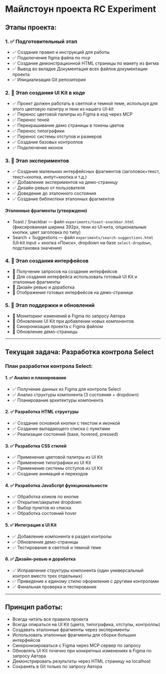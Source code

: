 # Майлстоун проекта RC Experiment

## Этапы проекта:

### 1. ✅ Подготовительный этап
- ✅ Создание правил и инструкций для работы
- ✅ Подключение figma файла по mcp
- ✅ Создание демонстрационной HTML страницы по макету из фигма
- ✅ Вывод во вкладке Документация всех файлов документации проекта
- ✅ Инициализация Git репозитория

### 2. 🔄 Этап создания UI Kit в коде
- ✅ Проект должен работать в светлой и темной теме, используя для этого цветовую палитру и тени из нашего UI-kit
- ✅ Перенос цветовой палитры из Figma в код через MCP
- ✅ Перенос теней
- ✅ Перекрашивание демо страницы в токены цветов
- ✅ Перенос типографики
- ✅ Перенос системы отступов и размеров
- ✅ Создание базовых контроллов
- ✅ Подключение иконок

### 3. 🔄 Этап экспериментов
- ✅ Создание маленьких интерфейсных фрагментов (заголовок+текст, текст+кнопка, инпут+кнопка и т.д.)
- ✅ Добавление экспериментов на демо-страницу
- ✅ Дизайн-ревью от пользователя
- ✅ Доведение до эталонного состояния
- ✅ Создание библиотеки эталонных фрагментов

#### Эталонные фрагменты (утверждено)
- Toast / Snackbar — файл `experiments/toast-snackbar.html` (фиксированная ширина 392px, тени из UI‑кита, опциональные кнопки, цвет заголовка по типу)
 - Search + Suggestions — файл `experiments/search-suggestions.html` (UI‑kit input + кнопка «Поиск», dropdown на базе `select-dropdown`, подстановка значения)

### 4. 🔄 Этап создания интерфейсов
- 🔄 Получение запросов на создание интерфейсов
- 🔄 Для создания интерфейса использовать готовый UI Kit и эталонные фрагменты
- 🔄 Дизайн ревью и доработка
- 🔄 Отображение готовых интерфейсов на демо-странице

### 5. 🔄 Этап поддержки и обновлений
- 🔄 Мониторинг изменений в Figma по запросу Автора
- 🔄 Обновление UI Kit при добавлении новых компонентов
- 🔄 Синхронизация проекта с Figma файлом
- 🔄 Обновление демо-страницы

---

## Текущая задача: Разработка контрола Select

### План разработки контрола Select:

#### 1. ✅ Анализ и планирование
- ✅ Получение данных из Figma для контрола Select
- ✅ Анализ структуры компонента (3 состояния + dropdown)
- ✅ Планирование архитектуры компонента

#### 2. ✅ Разработка HTML структуры
- ✅ Создание основной кнопки с текстом и иконкой
- ✅ Создание выпадающего списка с пунктами
- ✅ Реализация состояний (base, hovered, pressed)

#### 3. ✅ Разработка CSS стилей
- ✅ Применение цветовой палитры из UI Kit
- ✅ Применение типографики из UI Kit
- ✅ Применение системы отступов из UI Kit
- ✅ Создание анимаций и переходов

#### 4. ✅ Разработка JavaScript функциональности
- ✅ Обработка кликов по кнопке
- ✅ Открытие/закрытие dropdown
- ✅ Выбор пунктов из списка
- ✅ Обработка состояний hover

#### 5. ✅ Интеграция в UI Kit
- ✅ Добавление компонента в раздел контролы
- ✅ Обновление демо-страницы
- ✅ Тестирование в светлой и темной теме

#### 6. ✅ Дизайн-ревью и доработка
- ✅ Исправление структуры компонента (один универсальный контрол вместо трех отдельных)
- ✅ Приведение к единому стилю оформления с другими контролами
- ✅ Финальная проверка и тестирование

---

## Принцип работы:
- Всегда читать все правила проекта
- Всегда опираться на UI Kit (цвета, типографика, отступы, контроллы)
- Создавать эталонные фрагменты через эксперименты
- Использовать эталонные фрагменты для сборки больших интерфейсов
- Синхронизироваться с Figma через MCP сервер по запросу
- Обновлять UI Kit точечно при конкретных изменениях в Figma по запросу Автора
- Демонстрировать результаты через HTML страницу на localhost
- Сохранять в Git только по запросу Автора 